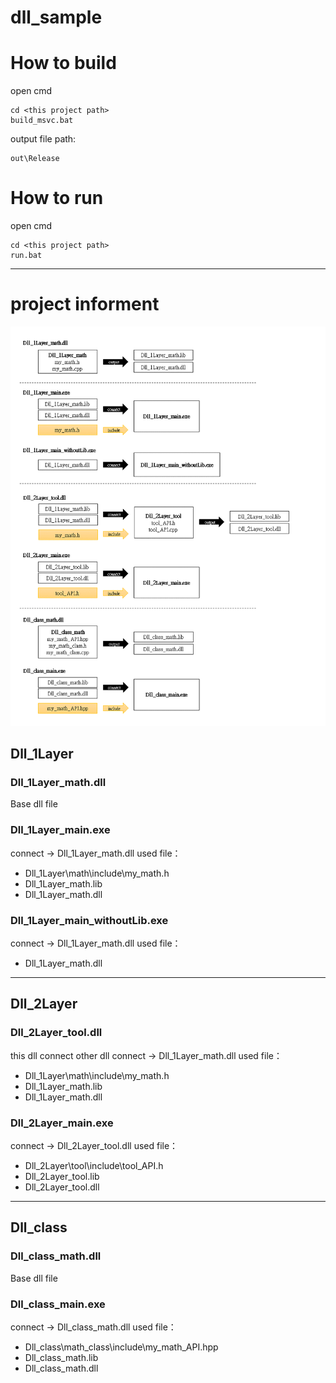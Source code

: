 dll_sample
====

# How to build
open cmd

    cd <this project path>
    build_msvc.bat

output file path:

    out\Release


# How to run
open cmd

    cd <this project path>
    run.bat
----------------------------------------------------

# project informent

![圖](流程圖.png "流程圖")
## Dll_1Layer
### Dll_1Layer_math.dll
Base dll file

### Dll_1Layer_main.exe
connect -> Dll_1Layer_math.dll
used file：
- Dll_1Layer\math\include\my_math.h 
- Dll_1Layer_math.lib
- Dll_1Layer_math.dll

### Dll_1Layer_main_withoutLib.exe
connect -> Dll_1Layer_math.dll
used file：
- Dll_1Layer_math.dll

----------------------------------------------------
## Dll_2Layer
### Dll_2Layer_tool.dll
this dll connect other dll
connect -> Dll_1Layer_math.dll
used file：
- Dll_1Layer\math\include\my_math.h 
- Dll_1Layer_math.lib
- Dll_1Layer_math.dll   

### Dll_2Layer_main.exe
connect -> Dll_2Layer_tool.dll
used file：
- Dll_2Layer\tool\include\tool_API.h 
- Dll_2Layer_tool.lib
- Dll_2Layer_tool.dll 

----------------------------------------------------
## Dll_class
### Dll_class_math.dll
Base dll file
### Dll_class_main.exe
connect -> Dll_class_math.dll
used file：
- Dll_class\math_class\include\my_math_API.hpp 
- Dll_class_math.lib
- Dll_class_math.dll 


